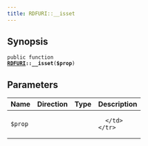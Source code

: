 ```yaml
---
title: RDFURI::__isset
---
```


## Synopsis

<code>public function <b><a href="RDFURI">RDFURI</a>::__isset</b>(<b>$prop</b>)</code>

## Parameters

<table>
  <thead>
    <tr>
      <th>Name</th>
      <th>Direction</th>
      <th>Type</th>
      <th>Description</th>
    </tr>
  </thead>
  <tbody>
    <tr>
      <td><code>$prop</code>
      <td><i></i></td>
      <td></td>
      <td>

      </td>
    </tr>
  </tbody>
</table>

